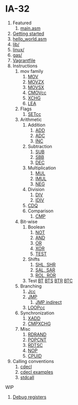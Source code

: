 # IA-32

1.  Featured
    1. [main.asm](main.asm)
1.  [Getting started](getting-started.md)
1.  [hello_world.asm](hello_world.asm)
1.  [lib/](lib/)
1.  [linux/](linux/)
1.  [gas/](gas/)
1.  [Vagrantfile](Vagrantfile)
1.  Instructions
    1.  mov family
        1. [MOV](mov.asm)
        1. [MOVZX](movzx.asm)
        1. [MOVSX](movsx.asm)
        1. [CMOVcc](cmovcc.asm)
        1. [XCHG](xchg.asm)
        1. [LEA](lea.asm)
    1.  Flags
        1. [SETcc](setcc.asm)
    1.  Arithmetic
        1.  Addition
            1. [ADD](add.asm)
            1. [ADC](adc.asm)
            1. [INC](inc.asm)
        1.  Subtraction
            1. [SUB](sub.asm)
            1. [SBB](sbb.asm)
            1. [DEC](dec.asm)
        1.  Multiplication
            1. [MUL](mul.asm)
            1. [IMUL](imul.asm)
            1. [NEG](neg.asm)
        1.  Division
            1. [DIV](div.asm)
            1. [IDIV](idiv.asm)
        1.  [CDQ](cdq.asm)
        1.  Comparison
            1. [CMP](cmp.asm)
    1.  Bit-wise
        1.  Boolean
            1. [NOT](not.asm)
            1. [AND](and.asm)
            1. [OR](or.asm)
            1. [XOR](xor.asm)
            1. [TEST](test_instruction.asm)
        1.  Shifts
            1. [SHL, SHR](shl.asm)
            1. [SAL, SAR](sal.asm)
            1. [ROL, ROR](rol.asm)
        1.  Test
            [BT](bt.asm)
            [BTS](bts.asm)
            [BTR](btr.asm)
            [BTC](btc.asm)
    1.  Branching
        1.  [Jcc](jcc.asm)
        1.  [JMP](jmp.asm)
            1. [JMP indirect](jmp_indirect.asm)
        1.  [LOOPcc](loopcc.asm)
    1.  Synchronization
        1. [XADD](xadd.asm)
        1. [CMPXCHG](cmpxchg)
    1.  Misc
        1. [RDRAND](rdrand.asm)
        1. [POPCNT](popcnt.asm)
        1. [RDTSC](rdtsc.asm)
        1. [NOP](nop.asm)
        1. [CPUID](cpuid.asm)
1.  Calling conventions
    1.  [cdecl](cdecl.md)
    1.  [cdecl examples](cdecl.asm)
    1.  [stdcall](stdcall.asm)

WIP

1. [Debug registers](debug-registers.md)
